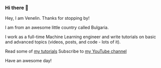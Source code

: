 ### Hi there 👋

Hey, I am Venelin. Thanks for stopping by!

I am from an awesome little country called Bulgaria.

I work as a full-time Machine Learning engineer and write tutorials on basic and advanced topics (videos, posts, and code - lots of it).

Read some of [my tutorials](https://curiousily.com/) 
Subscribe to [my YouTube channel](http://bit.ly/venelin-subscribe)

Have an awesome day!
